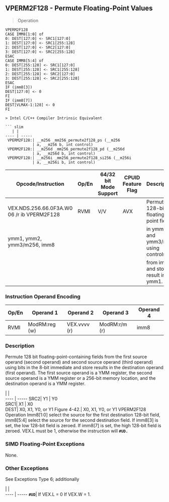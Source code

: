 ## VPERM2F128  -  Permute Floating-Point Values

> Operation

``` slim
VPERM2F128
CASE IMM8[1:0] of
0: DEST[127:0] <- SRC1[127:0]
1: DEST[127:0] <- SRC1[255:128]
2: DEST[127:0] <- SRC2[127:0]
3: DEST[127:0] <- SRC2[255:128]
ESAC
CASE IMM8[5:4] of
0: DEST[255:128] <- SRC1[127:0]
1: DEST[255:128] <- SRC1[255:128]
2: DEST[255:128] <- SRC2[127:0]
3: DEST[255:128] <- SRC2[255:128]
ESAC
IF (imm8[3])
DEST[127:0] <- 0
FI
IF (imm8[7])
DEST[VLMAX-1:128] <- 0
FI

> Intel C/C++ Compiler Intrinsic Equivalent

``` slim
   | |  
---- | -----
 VPERM2F128:| __m256 _mm256_permute2f128_ps (__m256     
            | a, __m256 b, int control)                 
 VPERM2F128:| __m256d _mm256_permute2f128_pd (__m256d   
            | a, __m256d b, int control)                
 VPERM2F128:| __m256i _mm256_permute2f128_si256 (__m256i
            | a, __m256i b, int control)                

```

 Opcode/Instruction                        | Op/En| 64/32 bit Mode Support| CPUID Feature Flag| Description                          
 ---  | --- | --- | --- | ---
 VEX.NDS.256.66.0F3A.W0 06 /r ib VPERM2F128| RVMI | V/V                   | AVX               | Permute 128-bit floating-point fields
 ymm1, ymm2, ymm3/m256, imm8               |      |                       |                   | in ymm2 and ymm3/mem using controls  
                                           |      |                       |                   | from imm8 and store result in ymm1.  

### Instruction Operand Encoding
 Op/En| Operand 1    | Operand 2   | Operand 3    | Operand 4
 ---  | --- | --- | --- | ---
 RVMI | ModRM:reg (w)| VEX.vvvv (r)| ModRM:r/m (r)| imm8     

### Description
Permute 128 bit floating-point-containing fields from the first source operand
(second operand) and second source operand (third operand) using bits in the
8-bit immediate and store results in the destination operand (first operand).
The first source operand is a YMM register, the second source operand is a YMM
register or a 256-bit memory location, and the destination operand is a YMM
register.

   | |  
---- | -----
 SRC2| Y1                            | Y0                                    
 SRC1| X1                            | X0                                    
 DEST| X0, X1, Y0, or Y1 Figure 4-42.| X0, X1, Y0, or Y1 VPERM2F128 Operation
Imm8[1:0] select the source for the first destination 128-bit field, imm8[5:4]
select the source for the second destination field. If imm8[3] is set, the low
128-bit field is zeroed. If imm8[7] is set, the high 128-bit field is zeroed.
VEX.L must be 1, otherwise the instruction will **``#UD.``**



### SIMD Floating-Point Exceptions
None.


### Other Exceptions
See Exceptions Type 6; additionally

   | |  
---- | -----
 **``#UD``**| If VEX.L = 0 If VEX.W = 1.
